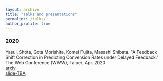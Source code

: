 ```yaml
---
layout: archive
title: "Talks and presentations"
permalink: /talks/
author_profile: true
---
```


### 2020

Yasui, Shota, Gota Morishita, Komei Fujita, Masashi Shibata. "A Feedback Shift Correction in Predicting Conversion Rates under Delayed Feedback." The Web Conference (WWW), Taipei, Apr. 2020  
[arxiv](https://arxiv.org/abs/2002.02068)  
[slide-TBA]()